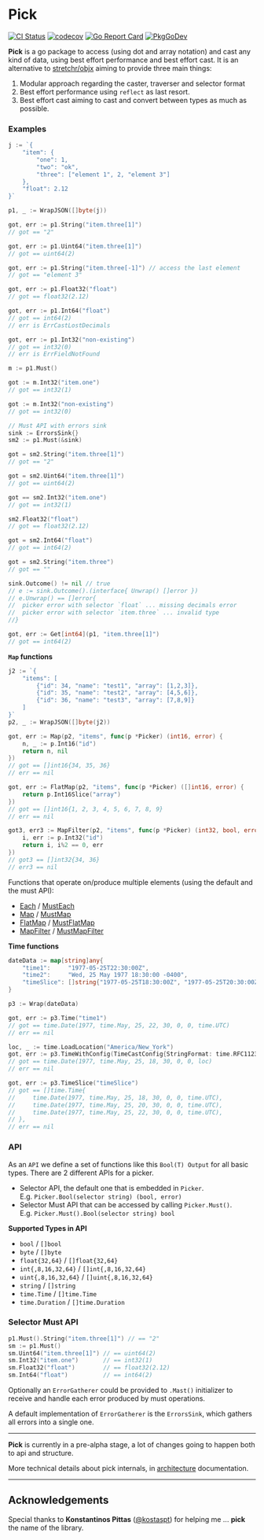 # Pick
[![CI Status](https://github.com/moukoublen/pick/actions/workflows/ci.yml/badge.svg?branch=main)](https://github.com/moukoublen/pick/actions/workflows/ci.yml)
[![codecov](https://codecov.io/gh/moukoublen/pick/graph/badge.svg?token=6X9MMYZJZ8)](https://codecov.io/gh/moukoublen/pick)
[![Go Report Card](https://goreportcard.com/badge/github.com/moukoublen/pick)](https://goreportcard.com/report/github.com/moukoublen/pick)
[![PkgGoDev](https://pkg.go.dev/badge/github.com/moukoublen/pick)](https://pkg.go.dev/github.com/moukoublen/pick)

**Pick** is a go package to access (using dot and array notation) and cast any kind of data, using best effort performance and best effort cast. It is an alternative to [stretchr/objx](https://github.com/stretchr/objx) aiming to provide three main things:

1. Modular approach regarding the caster, traverser and selector format
2. Best effort performance using `reflect` as last resort.
3. Best effort cast aiming to cast and convert between types as much as possible.

### Examples
```go
j := `{
    "item": {
        "one": 1,
        "two": "ok",
        "three": ["element 1", 2, "element 3"]
    },
    "float": 2.12
}`

p1, _ := WrapJSON([]byte(j))

got, err := p1.String("item.three[1]")
// got == "2"

got, err := p1.Uint64("item.three[1]")
// got == uint64(2)

got, err := p1.String("item.three[-1]") // access the last element
// got == "element 3"

got, err := p1.Float32("float")
// got == float32(2.12)

got, err := p1.Int64("float")
// got == int64(2)
// err is ErrCastLostDecimals

got, err := p1.Int32("non-existing")
// got == int32(0)
// err is ErrFieldNotFound

m := p1.Must()

got := m.Int32("item.one")
// got == int32(1)

got := m.Int32("non-existing")
// got == int32(0)

// Must API with errors sink
sink := ErrorsSink{}
sm2 := p1.Must(&sink)

got = sm2.String("item.three[1]")
// got == "2"

got = sm2.Uint64("item.three[1]")
// got == uint64(2)

got == sm2.Int32("item.one")
// got == int32(1)

sm2.Float32("float")
// got == float32(2.12)

got = sm2.Int64("float")
// got == int64(2)

got = sm2.String("item.three")
// got == ""

sink.Outcome() != nil // true
// e := sink.Outcome().(interface{ Unwrap() []error })
// e.Unwrap() == []error{
//  picker error with selector `float` ... missing decimals error
//  picker error with selector `item.three` ... invalid type
//}

got, err := Get[int64](p1, "item.three[1]")
// got == int64(2)
```

**`Map` functions**
```go
j2 := `{
    "items": [
        {"id": 34, "name": "test1", "array": [1,2,3]},
        {"id": 35, "name": "test2", "array": [4,5,6]},
        {"id": 36, "name": "test3", "array": [7,8,9]}
    ]
}`
p2, _ := WrapJSON([]byte(j2))

got, err := Map(p2, "items", func(p *Picker) (int16, error) {
    n, _ := p.Int16("id")
    return n, nil
})
// got == []int16{34, 35, 36}
// err == nil

got, err := FlatMap(p2, "items", func(p *Picker) ([]int16, error) {
    return p.Int16Slice("array")
})
// got == []int16{1, 2, 3, 4, 5, 6, 7, 8, 9}
// err == nil

got3, err3 := MapFilter(p2, "items", func(p *Picker) (int32, bool, error) {
    i, err := p.Int32("id")
    return i, i%2 == 0, err
})
// got3 == []int32{34, 36}
// err3 == nil
```

Functions that operate on/produce multiple elements (using the default and the must API):
  * [Each](root.go#L13) / [MustEach](root.go#L92)
  * [Map](root.go#L28) / [MustMap](root.go#L126)
  * [FlatMap](root.go#L58) / [MustFlatMap](root.go#L158)
  * [MapFilter](root.go#L43) / [MustMapFilter](root.go#134)


**Time functions**
```go
dateData := map[string]any{
    "time1":     "1977-05-25T22:30:00Z",
    "time2":     "Wed, 25 May 1977 18:30:00 -0400",
    "timeSlice": []string{"1977-05-25T18:30:00Z", "1977-05-25T20:30:00Z", "1977-05-25T22:30:00Z"},
}

p3 := Wrap(dateData)

got, err := p3.Time("time1")
// got == time.Date(1977, time.May, 25, 22, 30, 0, 0, time.UTC)
// err == nil

loc, _ := time.LoadLocation("America/New_York")
got, err := p3.TimeWithConfig(TimeCastConfig{StringFormat: time.RFC1123Z}, "time2")
// got == time.Date(1977, time.May, 25, 18, 30, 0, 0, loc)
// err == nil

got, err := p3.TimeSlice("timeSlice")
// got == []time.Time{
//     time.Date(1977, time.May, 25, 18, 30, 0, 0, time.UTC),
//     time.Date(1977, time.May, 25, 20, 30, 0, 0, time.UTC),
//     time.Date(1977, time.May, 25, 22, 30, 0, 0, time.UTC),
// },
// err == nil
```


### API
As an `API` we define a set of functions like this `Bool(T) Output` for all basic types. There are 2 different APIs for a picker.

  * Selector API, the default one that is embedded in `Picker`. <br>E.g. `Picker.Bool(selector string) (bool, error)`
  * Selector Must API that can be accessed by calling `Picker.Must()`. <br>E.g. `Picker.Must().Bool(selector string) bool`

**Supported Types in API**
  * `bool` / `[]bool`
  * `byte` / `[]byte`
  * `float{32,64}` / `[]float{32,64}`
  * `int{,8,16,32,64}` / `[]int{,8,16,32,64}`
  * `uint{,8,16,32,64}` / `[]uint{,8,16,32,64}`
  * `string` / `[]string`
  * `time.Time` / `[]time.Time`
  * `time.Duration` / `[]time.Duration`

### Selector Must API
```go
p1.Must().String("item.three[1]") // == "2"
sm := p1.Must()
sm.Uint64("item.three[1]") // == uint64(2)
sm.Int32("item.one")       // == int32(1)
sm.Float32("float")        // == float32(2.12)
sm.Int64("float")          // == int64(2)
```

Optionally an `ErrorGatherer` could be provided to `.Mast()` initializer to receive and handle each error produced by must operations.

A default implementation of `ErrorGatherer` is the `ErrorsSink`, which gathers all errors into a single one.

___
**Pick** is currently in a pre-alpha stage, a lot of changes going to happen both to api and structure.


More technical details about pick internals, in [architecture](doc/architecture.md) documentation.

___
## Acknowledgements
Special thanks to **Konstantinos Pittas** ([@kostaspt](https://github.com/kostaspt)) for helping me ... **pick** the name of the library.
